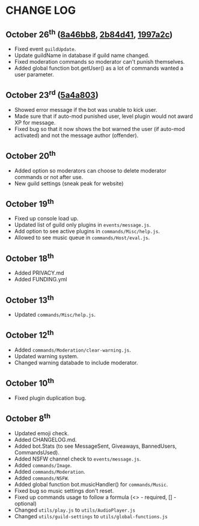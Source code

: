 # CHANGE LOG 

## October 26<sup>th</sup> ([8a46bb8](https://github.com/Spiderjockey02/Discord-Bot/commit/8a46bb8506e965c478190a114548b53b28028927), [2b84d41](https://github.com/Spiderjockey02/Discord-Bot/commit/2b84d4150546b4833b6efcaa3844c77ad1b96304), [1997a2c](https://github.com/Spiderjockey02/Discord-Bot/commit/2b84d4150546b4833b6efcaa3844c77ad1b96304))
* Fixed event `guildUpdate`.
* Update guildName in database if guild name changed.
* Fixed moderation commands so moderator can't punish themselves.
* Added global function bot.getUser() as a lot of commands wanted a user parameter.

## October 23<sup>rd</sup> ([5a4a803](https://github.com/Spiderjockey02/Discord-Bot/commit/5a4a8035d8c04cc44c157bc41c834e20bed6348f))
* Showed error message if the bot was unable to kick user.
* Made sure that if auto-mod punished user, level plugin would not award XP for message.
* Fixed bug so that it now shows the bot warned the user (if auto-mod activated) and not the message author (offender).

## October 20<sup>th</sup>
* Added option so moderators can choose to delete moderator commands or not after use.
* New guild settings (sneak peak for website)

## October 19<sup>th</sup>
* Fixed up console load up.
* Updated list of guild only plugins in `events/message.js`.
* Add option to see active plugins in `commands/Misc/help.js`.
* Allowed to see music queue in `commands/Host/eval.js`.

## October 18<sup>th</sup>
* Added PRIVACY.md
* Added FUNDING.yml

## October 13<sup>th</sup>
* Updated `commands/Misc/help.js`.

## October 12<sup>th</sup>
* Added `commands/Moderation/clear-warning.js`.
* Updated warning system.
* Changed warning databade to include moderator.

## October 10<sup>th</sup>
* Fixed plugin duplication bug.

## October 8<sup>th</sup>
* Updated emoji check.
* Added CHANGELOG.md.
* Added bot.Stats (to see MessageSent, Giveaways, BannedUsers, CommandsUsed).
* Added NSFW channel check to `events/message.js`.
* Added `commands/Image`. 
* Added `commands/Moderation`.
* Added `commands/NSFW`.
* Added global function bot.musicHandler() for `commands/Music`.
* Fixed bug so music settings don't reset.
* Fixed up commands usage to follow a formula (<> - required, [] - optional)
* Changed `utils/play.js` to `utils/AudioPlayer.js`
* Changed `utils/guild-settings` to `utils/global-functions.js`
